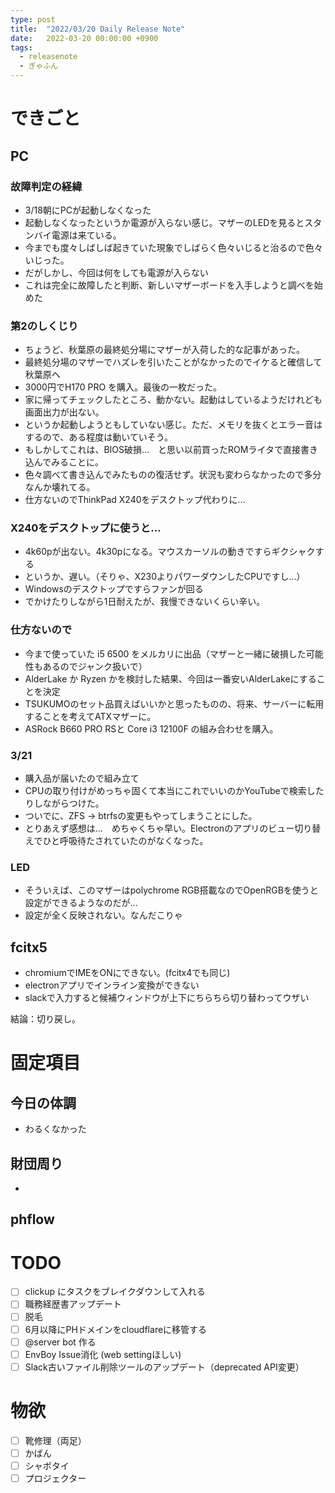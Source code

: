 ```yaml
---
type: post
title:  "2022/03/20 Daily Release Note"
date:   2022-03-20 00:00:00 +0900
tags:
  - releasenote
  - ぎゃふん
---
```

# できごと

## PC

### 故障判定の経緯

* 3/18朝にPCが起動しなくなった
* 起動しなくなったというか電源が入らない感じ。マザーのLEDを見るとスタンバイ電源は来ている。
* 今までも度々しばしば起きていた現象でしばらく色々いじると治るので色々いじった。
* だがしかし、今回は何をしても電源が入らない
* これは完全に故障したと判断、新しいマザーボードを入手しようと調べを始めた

### 第2のしくじり

* ちょうど、秋葉原の最終処分場にマザーが入荷した的な記事があった。
* 最終処分場のマザーでハズレを引いたことがなかったのでイケると確信して秋葉原へ
* 3000円でH170 PRO を購入。最後の一枚だった。
* 家に帰ってチェックしたところ、動かない。起動はしているようだけれども画面出力が出ない。
* というか起動しようともしていない感じ。ただ、メモリを抜くとエラー音はするので、ある程度は動いていそう。
* もしかしてこれは、BIOS破損…　と思い以前買ったROMライタで直接書き込んでみることに。
* 色々調べて書き込んでみたものの復活せず。状況も変わらなかったので多分なんか壊れてる。
* 仕方ないのでThinkPad X240をデスクトップ代わりに…

### X240をデスクトップに使うと…

* 4k60pが出ない。4k30pになる。マウスカーソルの動きですらギクシャクする
* というか、遅い。（そりゃ、X230よりパワーダウンしたCPUですし…）
* Windowsのデスクトップですらファンが回る
* でかけたりしながら1日耐えたが、我慢できないくらい辛い。

### 仕方ないので

* 今まで使っていた i5 6500 をメルカリに出品（マザーと一緒に破損した可能性もあるのでジャンク扱いで）
* AlderLake か Ryzen かを検討した結果、今回は一番安いAlderLakeにすることを決定
* TSUKUMOのセット品買えばいいかと思ったものの、将来、サーバーに転用することを考えてATXマザーに。
* ASRock B660 PRO RSと Core i3 12100F の組み合わせを購入。

### 3/21

* 購入品が届いたので組み立て
* CPUの取り付けがめっちゃ固くて本当にこれでいいのかYouTubeで検索したりしながらつけた。
* ついでに、ZFS -> btrfsの変更もやってしまうことにした。
* とりあえず感想は…　めちゃくちゃ早い。Electronのアプリのビュー切り替えでひと呼吸待たされていたのがなくなった。

### LED

* そういえば、このマザーはpolychrome RGB搭載なのでOpenRGBを使うと設定ができるようなのだが…
* 設定が全く反映されない。なんだこりゃ

## fcitx5

* chromiumでIMEをONにできない。(fcitx4でも同じ)
* electronアプリでインライン変換ができない
* slackで入力すると候補ウィンドウが上下にちらちら切り替わってウザい

結論：切り戻し。

# 固定項目

## 今日の体調

* わるくなかった

## 財団周り

* 

## phflow

# TODO 

- [ ] clickup にタスクをブレイクダウンして入れる
- [ ] 職務経歴書アップデート
- [ ] 脱毛
- [ ] 6月以降にPHドメインをcloudflareに移管する
- [ ] @server bot 作る
- [ ] EnvBoy Issue消化 (web settingほしい)
- [ ] Slack古いファイル削除ツールのアップデート（deprecated API変更）

# 物欲

- [ ] 靴修理（両足）
- [ ] かばん
- [ ] シャボタイ
- [ ] プロジェクター
